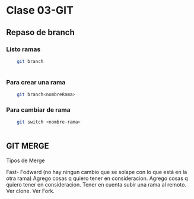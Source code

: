 # Clase 03-GIT

## Repaso de branch

### Listo ramas
```sh
    git branch
    
``` 
### Para crear una rama

```sh
    git branch<nombreRama>
```

### Para cambiar de rama

```sh
    git switch <nombre-rama>
    
``` 
## GIT MERGE
Tipos de Merge

Fast- Fodward (no hay ningun cambio que se solape con lo que está en la otra rama)
Agrego cosas q quiero tener en consideracion.
Agrego cosas q quiero tener en consideracion.
Tener en cuenta subir una rama al remoto.
Ver clone.
Ver Fork.
